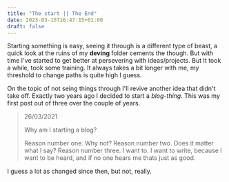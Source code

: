 ```yaml
---
title: "The start || The End"
date: 2023-03-15T16:47:15+01:00
draft: false
---
```


Starting something is easy, seeing it through is a different type of beast, a quick look at the ruins of my __deving__ folder cements the though. But with time I've started to get better at persevering with ideas/projects. But It took a while, took some training. It always takes a bit longer with me, my threshold to change paths is quite high I guess.

On the topic of not seing things through I'll revive another idea that didn't take off. Exactly two years ago I decided to start a _blog-thing_. This was my first post out of three over the couple of years.

> 26/03/2021
>
> Why am I starting a blog?
>
>Reason number one. Why not?
>Reason number two. Does it matter what I say?
>Reason number three. I want to. I want to write, because I want to be heard, and if no one hears me thats just as good.

I guess a lot as changed since then, but not, really.
